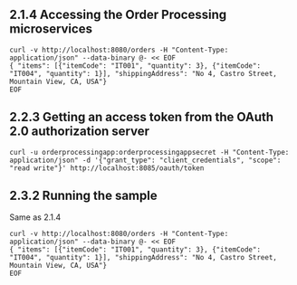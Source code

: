 
## 2.1.4 Accessing the Order Processing microservices

```
curl -v http://localhost:8080/orders -H "Content-Type: application/json" --data-binary @- << EOF
{ "items": [{"itemCode": "IT001", "quantity": 3}, {"itemCode": "IT004", "quantity": 1}], "shippingAddress": "No 4, Castro Street, Mountain View, CA, USA"}
EOF
```

## 2.2.3 Getting an access token from the OAuth 2.0 authorization server

```
curl -u orderprocessingapp:orderprocessingappsecret -H "Content-Type: application/json" -d '{"grant_type": "client_credentials", "scope": "read write"}' http://localhost:8085/oauth/token
```

## 2.3.2 Running the sample

Same as 2.1.4
```
curl -v http://localhost:8080/orders -H "Content-Type: application/json" --data-binary @- << EOF
{ "items": [{"itemCode": "IT001", "quantity": 3}, {"itemCode": "IT004", "quantity": 1}], "shippingAddress": "No 4, Castro Street, Mountain View, CA, USA"}
EOF
```
